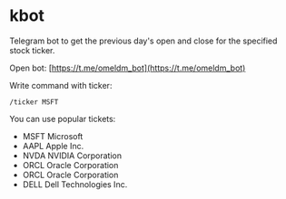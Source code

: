 # kbot
Telegram bot to get the previous day's open and close for the specified stock ticker.

Open bot: [https://t.me/omeldm_bot](https://t.me/omeldm_bot)

Write command with ticker:
```
/ticker MSFT
```
You can use popular tickets:
* MSFT Microsoft
* AAPL	Apple Inc.
* NVDA	NVIDIA Corporation
* ORCL	Oracle Corporation
* ORCL	Oracle Corporation
* DELL	Dell Technologies Inc.
